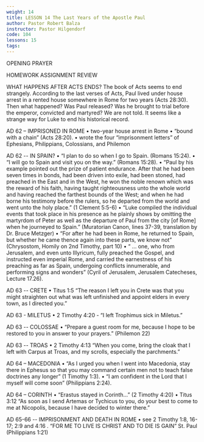 ```yaml
---
weight: 14
title: LESSON 14 The Last Years of the Apostle Paul
author: Pastor Robert Balza
instructor: Pastor Hilgendorf
code: 104
lessons: 15
tags: 
--- 
```

OPENING PRAYER

HOMEWORK ASSIGNMENT REVIEW

WHAT HAPPENS AFTER ACTS ENDS?
The book of Acts seems to end strangely. According to the last verses of Acts, Paul lived under house arrest in a rented house somewhere in Rome for two years (Acts 28:30). Then what happened? Was Paul released? Was he brought to trial before the emperor, convicted and martyred? We are not told. It seems like a strange way for Luke to end his historical record.

AD 62 – IMPRISONED IN ROME
•	two-year house arrest in Rome
•	“bound with a chain” (Acts 28:20). 
•	wrote the four “imprisonment letters” of Ephesians, Philippians, Colossians, and Philemon

AD 62 -- IN SPAIN?
•	“I plan to do so when I go to Spain. (Romans 15:24).
•	“I will go to Spain and visit you on the way.” (Romans 15:28).
•	 “Paul by his example pointed out the prize of patient endurance. After that he had been seven times in bonds, had been driven into exile, had been stoned, had preached in the East and in the West, he won the noble renown which was the reward of his faith, having taught righteousness unto the whole world and having reached the farthest bounds of the West; and when he had borne his testimony before the rulers, so he departed from the world and went unto the holy place.” (1 Clement 5:5-6)
•	“Luke compiled the individual events that took place in his presence as he plainly shows by omitting the martyrdom of Peter as well as the departure of Paul from the city [of Rome] when he journeyed to Spain.” (Muratorian Canon, lines 37-39, translation by Dr. Bruce Metzger)
•	“For after he had been in Rome, he returned to Spain, but whether he came thence again into these parts, we know not” (Chrysostom, Homily on 2nd Timothy, part 10)
•	“ ... one, who from Jerusalem, and even unto Illyricum, fully preached the Gospel, and instructed even imperial Rome, and carried the earnestness of his preaching as far as Spain, undergoing conflicts innumerable, and performing signs and wonders” (Cyril of Jerusalem, Jerusalem Catecheses, Lecture 17.26). 

AD 63 -- CRETE
•	Titus 1:5 “The reason I left you in Crete was that you might straighten out what was left unfinished and appoint elders in every town, as I directed you.” 

 

AD 63 - MILETUS
•	2 Timothy 4:20 - “I left Trophimus sick in Miletus.”

AD 63 -- COLOSSAE
•	“Prepare a guest room for me, because I hope to be restored to you in answer to your prayers.” (Philemon 22) 

AD 63 -- TROAS
•	2 Timothy 4:13 “When you come, bring the cloak that I left with Carpus at Troas, and my scrolls, especially the parchments.” 

AD 64 – MACEDONIA
•	“As I urged you when I went into Macedonia, stay there in Ephesus so that you may command certain men not to teach false doctrines any longer” (1 Timothy 1:3).
•	“I am confident in the Lord that I myself will come soon” (Philippians 2:24).

AD 64 – CORINTH
•	“Erastus stayed in Corinth...”  (2 Timothy 4:20)
•	Titus 3:12 “As soon as I send Artemas or Tychicus to you, do your best to come to me at Nicopolis, because I have decided to winter there.”  

AD 65-66 -- IMPRISONMENT AND DEATH IN ROME
•	see 2 Timothy 1:8, 16-17; 2:9 and 4:16
.
 “FOR ME TO LIVE IS CHRIST AND TO DIE IS GAIN”
St. Paul (Philippians 1:21)
